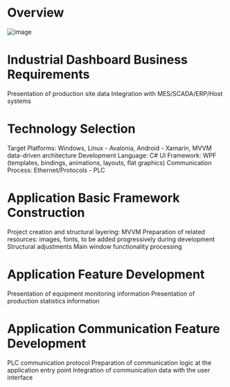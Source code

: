 # Overview
![image](https://github.com/user-attachments/assets/36459357-6169-4f2f-af65-c044bab946f7)
# Industrial Dashboard Business Requirements
Presentation of production site data
Integration with MES/SCADA/ERP/Host systems
# Technology Selection
Target Platforms: Windows, Linux - Avalonia, Android - Xamarin, MVVM data-driven architecture
Development Language: C#
UI Framework: WPF (templates, bindings, animations, layouts, flat graphics)
Communication Process: Ethernet/Protocols - PLC
# Application Basic Framework Construction
Project creation and structural layering: MVVM
Preparation of related resources: images, fonts, to be added progressively during development
Structural adjustments
Main window functionality processing
# Application Feature Development
Presentation of equipment monitoring information
Presentation of production statistics information
# Application Communication Feature Development
PLC communication protocol
Preparation of communication logic at the application entry point
Integration of communication data with the user interface
